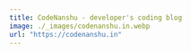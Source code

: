 ```yaml
---
title: CodeNanshu - developer's coding blog
image: ./_images/codenanshu.in.webp
url: "https://codenanshu.in"
---
```

